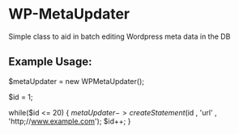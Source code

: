 WP-MetaUpdater
==============

Simple class to aid in batch editing Wordpress meta data in the DB


Example Usage:
-------------


$metaUpdater = new WPMetaUpdater();


$id = 1;

while($id <= 20)
{
	$metaUpdater->createStatement($id , 'url' , 'http;//www.example.com');
	$id++;
}


